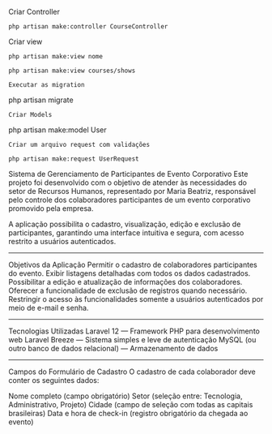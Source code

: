 
Criar Controller
```
php artisan make:controller CourseController
```

Criar view
```
php artisan make:view nome
```
```
php artisan make:view courses/shows

Executar as migration
```
php artisan migrate
```
Criar Models
```
php artisan make:model User
```
Criar um arquivo request com validações
```
```
php artisan make:request UserRequest
```
Sistema de Gerenciamento de Participantes de Evento Corporativo
Este projeto foi desenvolvido com o objetivo de atender às necessidades do setor de Recursos Humanos, representado por Maria Beatriz, responsável pelo controle dos colaboradores participantes de um evento corporativo promovido pela empresa.

A aplicação possibilita o cadastro, visualização, edição e exclusão de participantes, garantindo uma interface intuitiva e segura, com acesso restrito a usuários autenticados.

---

Objetivos da Aplicação
Permitir o cadastro de colaboradores participantes do evento.
Exibir listagens detalhadas com todos os dados cadastrados.
Possibilitar a edição e atualização de informações dos colaboradores.
Oferecer a funcionalidade de exclusão de registros quando necessário.
Restringir o acesso às funcionalidades somente a usuários autenticados por meio de e-mail e senha.

---

 Tecnologias Utilizadas
Laravel 12 — Framework PHP para desenvolvimento web
Laravel Breeze — Sistema simples e leve de autenticação
MySQL (ou outro banco de dados relacional) — Armazenamento de dados

---

Campos do Formulário de Cadastro
O cadastro de cada colaborador deve conter os seguintes dados:

Nome completo (campo obrigatório)
Setor (seleção entre: Tecnologia, Administrativo, Projeto)
Cidade (campo de seleção com todas as capitais brasileiras)
Data e hora de check-in (registro obrigatório da chegada ao evento)

